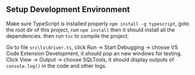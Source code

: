 ## Setup Development Environment

Make sure TypeScript is installed properly `npm install -g typescript`, goto the root dir of this project, run `npm install` then it should install all the dependencies.
then run `tsc` to compile the project.

Go to file `src\ls\driver.ts`, click Run -> Start Debugging -> choose VS Code Extension Development, it should pop an new windows for testing. Click View -> Output -> choose SQLTools, it should display outputs of `console.log()` in the code and other logs.
